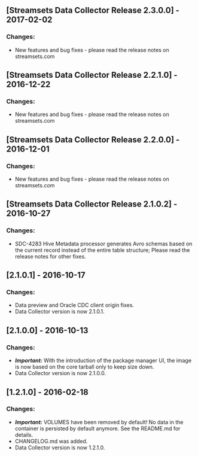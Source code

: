 ## [Streamsets Data Collector Release 2.3.0.0] - 2017-02-02
### Changes:
- New features and bug fixes - please read the release notes on streamsets.com

## [Streamsets Data Collector Release 2.2.1.0] - 2016-12-22
### Changes:
- New features and bug fixes - please read the release notes on streamsets.com

## [Streamsets Data Collector Release 2.2.0.0] - 2016-12-01
### Changes:
- New features and bug fixes - please read the release notes on streamsets.com

## [Streamsets Data Collector Release 2.1.0.2] - 2016-10-27
### Changes:
- SDC-4283 Hive Metadata processor generates Avro schemas based on the current 
  record instead of the entire table structure; Please read the release notes
  for other fixes.

## [2.1.0.1] - 2016-10-17
### Changes:
- Data preview and Oracle CDC client origin fixes.
- Data Collector version is now 2.1.0.1.

## [2.1.0.0] - 2016-10-13
### Changes:
- **_Important:_** With the introduction of the package manager UI, the image
  is now based on the core tarball only to keep size down.
- Data Collector version is now 2.1.0.0.

## [1.2.1.0] - 2016-02-18
### Changes:
- **_Important:_** VOLUMES have been removed by default! No data in the
  container is persisted by default anymore. See the README.md for details.
- CHANGELOG.md was added.
- Data Collector version is now 1.2.1.0.
